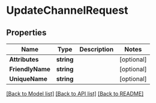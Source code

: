 # UpdateChannelRequest

## Properties

Name | Type | Description | Notes
------------ | ------------- | ------------- | -------------
**Attributes** | **string** |  | [optional] 
**FriendlyName** | **string** |  | [optional] 
**UniqueName** | **string** |  | [optional] 

[[Back to Model list]](../README.md#documentation-for-models) [[Back to API list]](../README.md#documentation-for-api-endpoints) [[Back to README]](../README.md)


